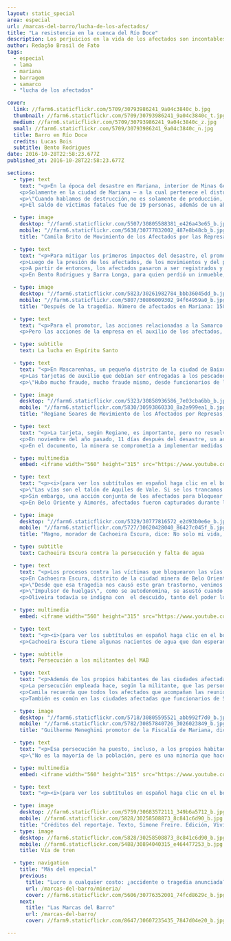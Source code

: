 ```yaml
---
layout: static_special
area: especial
url: /marcas-del-barro/lucha-de-los-afectados/
title: "La resistencia en la cuenca del Río Doce"
description: Los perjuicios en la vida de los afectados son incontables, e hicieron que la lucha se tornase parte del día a día de centenas de ellos
author: Redação Brasil de Fato
tags:
  - especial
  - lama
  - mariana
  - barragem
  - samarco
  - "lucha de los afectados"

cover:
  link: //farm6.staticflickr.com/5709/30793986241_9a04c3840c_b.jpg
  thumbnail: //farm6.staticflickr.com/5709/30793986241_9a04c3840c_t.jpg
  medium: //farm6.staticflickr.com/5709/30793986241_9a04c3840c_z.jpg
  small: //farm6.staticflickr.com/5709/30793986241_9a04c3840c_n.jpg
  title: Barro en Río Doce
  credits: Lucas Bois
  subtitle: Bento Rodrigues
date: 2016-10-28T22:58:23.677Z
published_at: 2016-10-28T22:58:23.677Z

sections:
  - type: text
    text: "<p>En la época del desastre en Mariana, interior de Minas Gerais, la Defensoría Pública del estado estimó que más de un millón de personas fueron afectadas por el barro, en el camino que recorrió entre el dique de  Fundão, operado por la minera Samarco (perteneciente a Vale y BHP Billiton) hasta la ciudad de Regência, en Espíritu Santo.</p>
    <p>Solamente en la ciudad de Mariana – a la cual pertenece el distrito de Bento Rodrigues, que fue totalmente destruido por los desechos – 1500 personas tuvieron perjuicios en sus actividades profesionales o perdieron bienes materiales como casas, automóviles, entre otra cantidad de pertenencias personales.</p>
    <p>\"Cuando hablamos de destrucción,no es solamente de producción, de modo de vida, sino también de un lazo de las personas con el río, de una historia, de la propia vida de las personas\", afirma Camila Brito, militante del Movimiento de los Afectados por Represas (MAB, por sus siglas en portugués). Ella actúa en distintas ciudades del Valle del Aço, un conglomerado de municipios que tienen como actividad base la explotación minera.</p>
    <p>El saldo de víctimas fatales fue de 19 personas, además de un aborto forzado. Pero los prejuicios dejados en la vida de los afectados son incontables y llegaron a todos de maneras distintas. Agricultores perdieron producciones y las actividades ganaderas también fueron afectadas. El problema mayor, sin embargo, fue el consumo de agua y la pesca: más de 3 mil pescadores fueron dañados, y están impedidos de poner en práctica su profesión, con la contaminación total del Río Doce y sus afluentes.</p>"

  - type: image
    desktop: "//farm6.staticflickr.com/5507/30805588381_e426a43e65_b.jpg"
    mobile: "//farm6.staticflickr.com/5638/30777832002_487e8b48cb_b.jpg"
    title: "Camila Brito de Movimiento de los Afectados por las Represas, dice: Ese barro ha dejado un rastro de destrucción. Y cuando se habla de destrucción no es solo de la producción, del modo de vida, sino de la destrucción del vínculo de las personas con el río."

  - type: text
    text: "<p>Para mitigar los primeros impactos del desastre, el promotor Guilherme Meneghini, que representa al Ministerio Público de Minas Gerais (MPG-MG) en la ciudad de Mariana, ingresó, el 8 de noviembre, tres días después de la tragedia, una acción cautelar para bloquear 300 millones de reales de las cuentas de Samarco. Aunque la compañía haya alegado no tener dinero en caja, se descubrió más tarde que gran parte de su capital estaba fuera del país.</p>
    <p>Luego de la presión de los afectados, de los movimientos y del propio MP; en diciembre de 2015 el promotor consiguió interponer una nueva acción. Esa, por fin, responsabilizó a las empresas controladoras y también definió el bloqueo de sus bienes. La misma acción estipuló cuatro grupos de reparación a los afectados: la provisión de una tarjeta mensual de auxilio financiero, una indemnización por bienes materiales, la reconstrucción de las ciudades afectadas, y una indemnización por daños morales.</p>
    <p>A partir de entonces, los afectados pasaron a ser registrados y recibir valores mensuales en las tarjetas entregadas por Samarco, e inclusive, según Meneghini, algunas otras acciones indemnizatorias también fueron pagas.</p>
    <p>En Bento Rodrigues y Barra Longa, para quien perdió un inmueble, la indemnización fue de 20 mil reales. Para aquellos que perdieron parientes en la tragedia, el valor llegó a 100 mil reales. \"Ese no es el valor total, todavía vamos a calcular una indemnización final, que va a considerar todos los daños que los afectados hayan sufrido\", explica Meneghini.</p>"

  - type: image
    desktop: "//farm6.staticflickr.com/5823/30261982784_bbb36045dd_b.jpg"
    mobile: "//farm6.staticflickr.com/5807/30806009302_94f64959a0_b.jpg"
    title: "Después de la tragedia. Número de afectados en Mariana: 1500. Inmuebles alquilados: 285. Tarjetas emitidas: 345. Familias que recibieron indemnización anticipadamente: 290. Fuente: MPE-MG"

  - type: text
    text: "<p>Para el promotor, las acciones relacionadas a la Samarco quebraron algunos paradigmas en lo que hasta entonces existía en la lucha por la reparación de los afectados. \"Uno de ellos es que en otros desastres gran parte de las familias no recibieron nada. Están luchando en la justicia hasta hoy, intentando recibir algo. Nosotros invertimos esa lógica. Las familias ya fueron parcialmente indemnizadas, ya recibieron auxilio financiero, mientras tanto no se concrete la reparación final y la reconstrucción\", opina el promotor. Eso fue posible, destaca, porque los afectados ingresaron con acciones colectivas y no individuales.</p>
    <p>Pero las acciones de la empresa en el auxilio de los afectados, en este período, todavía generan bastante desconfianza por parte de los afectados, teniendo en cuenta que los efectos del barro todavía están presentes diariamente en la vida de todos ellos.</p>"

  - type: subtitle
    text: La lucha en Espíritu Santo

  - type: text
    text: "<p>En Mascarenhas, un pequeño distrito de la ciudad de Baixo Guandu, bordeado por el Río Doce, en el interior de Espíritu Santo, la pesca siempre fue una de las principales actividades. El paso de la lama se llevó, con ella, el sustento de muchas familias.</p>
    <p>Las tarjetas de auxilio que debían ser entregadas a los pescadores afectados, por cuenta del fin de la pesca, demoraron en llegar. Cuando llegaron, según los pobladores, fueron distribuidas a personas que ni siquiera vivían en Mascarenhas, habitante  de la región e integrante del MAB recuerda que todo lo que se vio respecto a la actuación de la empresa en la zona fue negligencia.</p>
    <p>\"Hubo mucho fraude, mucho fraude mismo, desde funcionarios de la empresa hasta personas de la comunidad que buscaron personas en Paraná, en Italia, en el sur de Minas, para venir a hacer su registro aquí, Y esas personas reciben, y la comunidad no\", denuncia. Consultada, Samarco no respondió a las preguntas de <b>Brasil de Fato</b> acerca de la denuncia.</p>"

  - type: image
    desktop: "//farm6.staticflickr.com/5323/30858936586_7e03cba6bb_b.jpg"
    mobile: "//farm6.staticflickr.com/5830/30593860330_8a2a999ea1_b.jpg"
    title: "Regiane Soares de Movimiento de los Afectados por Represas, dice: Nosotros no queremos sólo  tarjeta de auxilio; nosotros necesitamos del río de vuelta."

  - type: text
    text: "<p>La tarjeta, según Regiane, es importante, pero no resuelve los problemas de la región. \"Nosotros precisamos trabajo, reconstrucción de la comunidad, estudio. Ellos no están ni ahí con eso, lo que quieren es que la empresa vuelva a funcionar, y genere el lucro que estiman\", lamenta.</p>
    <p>En noviembre del año pasado, 11 días después del desastre, un acuerdo entre los Ministerios Público Federal y Estadual con el Ministerio de Trabajo, todos de Espíritu Santo, firmaron con la Samarco un Término de Compromiso Socioambiental (TCSA), que obligó a la empresa a adoptar medidas de emergencia en relación a la llegada del barro al estado.</p>
    <p>En el documento, la minera se comprometía a implementar medidas como la distribución de agua potable, la contratación de laboratorios para recolectar y analizar agua del Río Doce y del mar, y el costeo de transporte y alimentación a los servidores que actuaran en acciones de emergencia. Un año después, Regiane revela que los compromisos quedaron sólo en el papel.</p>"

  - type: multimedia
    embed: <iframe width="560" height="315" src="https://www.youtube.com/embed/z7vGJhamcS8" frameborder="0" allowfullscreen></iframe>

  - type: text
    text: "<p><i>(para ver los subtítulos en español haga clic en el botón abajo al lado de configuraciones)</i></p><p>Presionar a Samarco, de gran poderío financiero, a cumplir los términos acordados con la justicia, siempre fue un gran desafío para los afectados. En Mascarenhas, la táctica utilizada por los manifestantes para llevar a la empresa a la mesa de negociación fue bloquear las vías que rodean la ciudad, y que diariamente cargan los minerales extraídos por la Vale.</p>
    <p>\"Las vías son el talón de Aquiles de Vale. Si se los trancamos los perjudicamos en millones de reales. A partir de la primera vez que lo hicimos fue que ellos vinieron a hacer el registro de las personas de la comunidad. Hasta entonces, ellos iban a a registrar apenas a los pescadores con registro en la Capitanía de los Puertos, que eran solamente 22 personas aquí dentro\", recordó.</p>
    <p>Sin embargo, una acción conjunta de los afectados para bloquear las vías en Mascarenhas, Belo Oriente y Aimorés, (las últimas dos localizadas en Minas Gerais), terminó con consecuencias para los manifestantes. En Mascarenhas, durante la tentativa de dispersar y liberar las vías, la Policía Militar (PM) presentó un documento vencido treinta días y actuó con truculencia, pegando a los pobladores. Una persona fue presa, pero su detención fue revocada por el comisario, cuando fue comprobado que el documento presentado por la PM estaba vencido.</p>
    <p>En Belo Oriente y Aimorés, afectados fueron capturados durante la protestas, pero no llegaron a ser presos. En el último mes de octubre, 13 personas que participaron directa o indirectamente de las protestas fueron procesadas por la Vale. En contacto con <b>Brasil de Fato</b>, la empresa se negó a comentar procesos judiciales en curso.</p>"

  - type: image
    desktop: "//farm6.staticflickr.com/5329/30777816572_e2d93b0e6e_b.jpg"
    mobile: "//farm6.staticflickr.com/5727/30620428040_86427c045f_b.jpg"
    title: "Magno, morador de Cachoeira Escura, dice: No solo mi vida, sino la vida de miles de personas que fueron damnificadas por esta tragedia. Una tragedia que no fue causada por algo sobrenatural, fue una tragedia causada por hombres."

  - type: subtitle
    text: Cachoeira Escura contra la persecución y falta de agua

  - type: text
    text: "<p>Los procesos contra las víctimas que bloquearon las vías del tren intimidaron. Algunos se niegan a dar entrevistas, otros pasaron a ser más cuidadosos y hasta evitan manifestarse de manera más contundente contra la empresa.</p>
    <p>En Cachoeira Escura, distrito de la ciudad minera de Belo Oriente, donde también hubo bloqueos de vías, la reivindicación de los afectados es que Samarco distribuya agua a las 12 mil familias que desde la ruptura del dique están con el abastecimiento comprometido, por la calidad del agua que llega hasta las casas. El barro que bajó por el Río Doce contaminó afluentes, y transformó la vida de los que ahí viven y dependen del río para consumo y sustento, sobre todo por medio de la pesca.</p>
    <p>\"Desde que esa tragedia nos causó este gran trastorno, venimos padeciéndolo siempre. Nuestra rutina cambió, ya no es la misma\", cuenta Magno Antonio Oliveira, de 52 años, que vive con su familia en el pequeño distrito, es uno de los afectados perseguidos por la minera.</p>
    <p>\"Impulsor de huelgas\", como se autodenomina, se asustó cuando vio su nombre ligado a la justicia. \"Por vivir aqui, y ver a las personas así, no involucradas lo suficiente para pelear por sus derechos, yo me junté con otros para movilizarnos y reclamar nuestra mejoría. No para traer daños ni con vandalismo. Como impulsores de huelga tenemos el derecho de reclamar, porque en este país nunca conseguimos nada que no fuese resultado de nuestra lucha.\", destaca.</p>
    <p>Oliveira todavía se indigna con  el descuido, tanto del poder local, que acepta el abastecimiento de agua que afirma estar contaminada, como con la empresa, que no cumplió el acuerdo de abastecer de agua tratada a los afectados.</p>"

  - type: multimedia
    embed: <iframe width="560" height="315" src="https://www.youtube.com/embed/zIMADqzY0HA" frameborder="0" allowfullscreen></iframe>

  - type: text
    text: "<p><i>(para ver los subtítulos en español haga clic en el botón abajo al lado de configuraciones)</i></p><p>\"Infelizmente el agua es la supervivencia, y nosotros estamos siendo masacrados con el agua. Tanto que nuestras cañerías están todas contaminadas. Es una cosa que la sociedad tiene que ver, porque está abajo de la tierra y no lo vemos\", señala. Curioso, Oliveira aprovechó que la estación de tratamiento de la región estaba cambiando los caños de agua, para mirar la calidad de lo que pasaba por esas tuberías y se asustó. \"Yo mismo soy testigo. Agarré un tubo que ellos cambiaron y tenía un residuo de casi dos centímetros alrededor del caño, y todo eso va para nuestras casas\", relata.</p>
    <p>Cachoeira Escura tiene algunas nacientes de agua que dan esperanzas de agua potable a los pobladores. Pero, de a poco, los bienes naturales comienzan a ser capitalizados. Quien vive en las partes altas del distrito, por ejemplo, llega a pagar 20 reales para que otros pobladores que tienen auto puedan llenar los bidones y subirlas al cerro.</p>"

  - type: subtitle
    text: Persecución a los militantes del MAB

  - type: text
    text: "<p>Además de los propios habitantes de las ciudades afectadas por el barro, militantes del Movimiento de los Afectados por Represas (MAB, por sus siglas en portugués), también son constantemente perseguidos por la Samarco. Algunos de ellos, como la coordinadora Camila Brito, están entre los 13 procesados por Vale, una de las dueñas de la minera.</p>
    <p>La persecución empleada hace, según la militante, que las personas crean que no van a tener cómo garantir sus derechos, que se sientan pequeñas por haber sido humilladas y ser pobres. \"Es difícil que las personas crean que la lucha realmente va a hacer la diferencia\", lamenta.</p>
    <p>Camila recuerda que todos los afectados que acompañan las reuniones del MAB para articular las luchas por los derechos también son amenazados. \"Las personas dicen: yo los voy a denunciar, ustedes están participando de las reuniones del MAB, voy a denunciar en la empresa y van a retirarles sus tarjetas de auxilio. Todas esas ideas están siendo colocadas en la población\", explica.</p>
    <p>También es común en las ciudades afectadas que funcionarios de Samarco visiten a los afectados. En el momento de hacer el registro, según Brito, la pregunta sobre la participación en las reuniones del movimiento es normal. \"Esto sólo tiene un motivo, que es la persecución y la negación del derecho de participación en el movimiento social\", explica.</p>"

  - type: image
    desktop: "//farm6.staticflickr.com/5718/30805595521_abb992f7d0_b.jpg"
    mobile: "//farm6.staticflickr.com/5782/30857840726_3026023849_b.jpg"
    title: "Guilherme Meneghini promotor de la Fiscalía de Mariana, dice: La mejor forma de no poner esas comunidades en peligro es cambiar el sistema de explotación de minerales en el país y prohibir esos diques."

  - type: text
    text: "<p>Esa persecución ha puesto, incluso, a los propios habitantes de las ciudades afectadas en conflicto. Como la presión de la empresa para evitar la organización ha aumentado, es común que algunos se vuelquen contra el movimiento y personas que son referencias de él en la ciudad.</p>
    <p>\"No es la mayoría de la población, pero es una minoría que hace ruido. Un ciudadano publicó una nota en un diario, llamando a los afectados de aprovechadores. Nosotros entramos con un proceso contra ese ciudadano y él se retractó públicamente diciendo que se arrepentía de lo que había dicho y pedía disculpas a toda la comunidad afectada de Mariana\", recuerda el promotor Guilherme Meneghini.</p>"

  - type: multimedia
    embed: <iframe width="560" height="315" src="https://www.youtube.com/embed/PdBXpL5uNF4" frameborder="0" allowfullscreen></iframe>

  - type: text
    text: "<p><i>(para ver los subtítulos en español haga clic en el botón abajo al lado de configuraciones)</i></p>"

  - type: image
    desktop: //farm6.staticflickr.com/5759/30683572111_349b6a5712_b.jpg
    mobile: //farm6.staticflickr.com/5828/30258508873_8c841c6d90_b.jpg
    title: "Créditos del reportaje. Texto, Simone Freire. Edición, Vivian Fernandes. Video y foto, José Eduardo Bernardes y Guilherme Weimann. Arte, Wilcker Morais."
  - type: image
    desktop: //farm6.staticflickr.com/5828/30258508873_8c841c6d90_b.jpg
    mobile: //farm6.staticflickr.com/5488/30894040315_e464477253_b.jpg
    title: Vía de tren

  - type: navigation
    title: "Más del especial"
    previous:
      title: "Lucro a cualquier costo: ¿accidente o tragedia anunciada?"
      url: /marcas-del-barro/mineria/
      cover: //farm6.staticflickr.com/5606/30776352001_74fcd8629c_b.jpg
    next:
      title: "Las Marcas del Barro"
      url: /marcas-del-barro/
      cover: //farm9.staticflickr.com/8647/30607235435_7847d04e20_b.jpg

---
```

